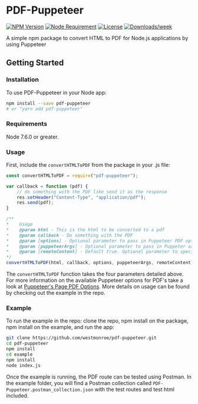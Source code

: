 # PDF-Puppeteer  
<!-- [START badges] -->
[![NPM Version](https://img.shields.io/npm/v/pdf-puppeteer.svg)](https://www.npmjs.com/package/pdf-puppeteer) [![Node Requirement](https://img.shields.io/node/v/pdf-puppeteer.svg)](https://www.npmjs.com/package/pdf-puppeteer) [![License](https://img.shields.io/npm/l/pdf-puppeteer.svg)](https://github.com/westmonroe/pdf-puppeteer/blob/master/LICENSE) [![Downloads/week](https://img.shields.io/npm/dm/pdf-puppeteer.svg)](https://www.npmjs.com/package/pdf-puppeteer) 
<!-- [END badges] -->
A simple npm package to convert HTML to PDF for Node.js applications by using Puppeteer   

## Getting Started  

### Installation  

To use PDF-Puppeteer in your Node app:  
 
```bash
npm install --save pdf-puppeteer   
# or "yarn add pdf-puppeteer"
```  

### Requirements
Node 7.6.0 or greater.

### Usage  

First, include the `convertHTMLToPDF` from the package in your .js file:  

```js
const convertHTMLToPDF = require("pdf-puppeteer");

var callback = function (pdf) {
    // do something with the PDF like send it as the response
    res.setHeader("Content-Type", "application/pdf");
    res.send(pdf);
}

/**
*    Usage
*    @param html - This is the html to be converted to a pdf
*    @param callback - Do something with the PDF
*    @param [options] - Optional parameter to pass in Puppeteer PDF options
*	 @param [puppeteerArgs] - Optional parameter to pass in Puppeter arguments
*	 @param [remoteContent] - Default true. Optional parameter to specify if there is no remote content. Performance will be opitmized for no remote content.
*/
convertHTMLToPDF(html, callback, options, puppeteerArgs, remoteContent);
```

The `convertHTMLToPDF` function takes the four parameters detailed above. For more information on the available Puppeteer options for PDF's take a look at [Puppeteer's Page PDF Options](https://github.com/GoogleChrome/puppeteer/blob/master/docs/api.md#pagepdfoptions). More details on usage can be found by checking out the example in the repo.

### Example  

To run the example in the repo: clone the repo, npm install on the package, npm install on the example, and run the app:  
```bash
git clone https://github.com/westmonroe/pdf-puppeteer.git  
cd pdf-puppeteer
npm install
cd example
npm install
node index.js
```  
Once the example is running, the PDF route can be tested using Postman. In the example folder, you will find a Postman collection called `PDF-Puppeteer.postman_collection.json` with the test routes and test html included. 
